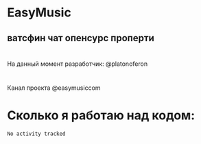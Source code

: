 # EasyMusic
## ватсфин чат опенсурс проперти

#
На данный момент разработчик: @platonoferon
#
Канал проекта @easymusiccom
#

# Сколько я работаю над кодом:
 <!--START_SECTION:waka-->

```txt
No activity tracked
```

<!--END_SECTION:waka-->
